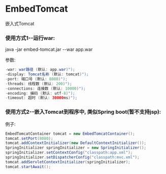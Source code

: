# EmbedTomcat
嵌入式Tomcat

### 使用方式1--运行war:
java -jar embed-tomcat.jar --war app.war

参数:
``` java
-war: war路径 (默认: app.war)");
-display: Tomcat名称 (默认: tomcat)");
-port: 端口号 (默认: 8080)");
-threads: 线程数 (默认: 200)");
-connections: 连接数 (默认: 10000)");
-encoding: 编码 (默认: utf-8)");
-timeout: 超时 (默认: 30000ms)");
```

### 使用方式2--嵌入Tomcat到程序中, 类似Spring boot(暂不支持jsp):

例子:
``` java
EmbedTomcatContainer tomcat = new EmbedTomcatContainer();
tomcat.setPort(8080);
tomcat.addContextInitializer(new DefaultContextInitializer());
SpringInitializer springInitializer = new SpringInitializer();
springInitializer.setContextConfig("classpath:app.xml");
springInitializer.setDispatcherConfig("classpath:mvc.xml");
tomcat.addServletContextInitializer(springInitializer);
tomcat.startAwait();
```
